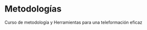 # Metodologías

Curso de metodología y Herramientas para una teleformación eficaz

<!-- {% include "git+https://github.com/catedu/libreOffice-la-suite-ofimatica-libre.git/README.md" %} -->